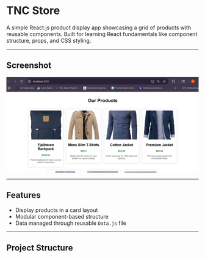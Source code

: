# TNC Store

A simple React.js product display app showcasing a grid of products with reusable components. Built for learning React fundamentals like component structure, props, and CSS styling.

---

## Screenshot

![App Screenshot](./src/screenshot.png)

---

## Features

- Display products in a card layout
- Modular component-based structure
- Data managed through reusable `Data.js` file

---

## Project Structure

